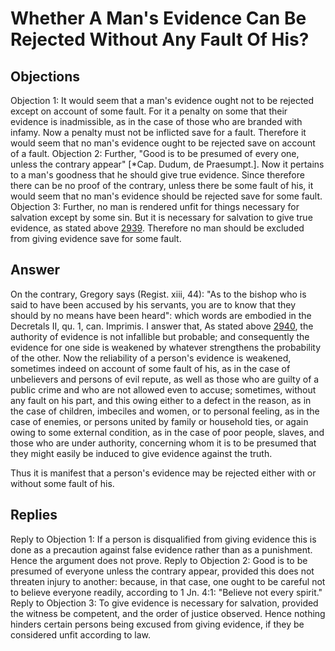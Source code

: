 # Whether A Man's Evidence Can Be Rejected Without Any Fault Of His?
## Objections
Objection 1: It would seem that a man's evidence ought not to be rejected except on account of some fault. For it a penalty on some that their evidence is inadmissible, as in the case of those who are branded with infamy. Now a penalty must not be inflicted save for a fault. Therefore it would seem that no man's evidence ought to be rejected save on account of a fault.
Objection 2: Further, "Good is to be presumed of every one, unless the contrary appear" [*Cap. Dudum, de Praesumpt.]. Now it pertains to a man's goodness that he should give true evidence. Since therefore there can be no proof of the contrary, unless there be some fault of his, it would seem that no man's evidence should be rejected save for some fault.
Objection 3: Further, no man is rendered unfit for things necessary for salvation except by some sin. But it is necessary for salvation to give true evidence, as stated above [2939](A[1]). Therefore no man should be excluded from giving evidence save for some fault.
## Answer
On the contrary, Gregory says (Regist. xiii, 44): "As to the bishop who is said to have been accused by his servants, you are to know that they should by no means have been heard": which words are embodied in the Decretals II, qu. 1, can. Imprimis.
I answer that, As stated above [2940](A[2]), the authority of evidence is not infallible but probable; and consequently the evidence for one side is weakened by whatever strengthens the probability of the other. Now the reliability of a person's evidence is weakened, sometimes indeed on account of some fault of his, as in the case of unbelievers and persons of evil repute, as well as those who are guilty of a public crime and who are not allowed even to accuse; sometimes, without any fault on his part, and this owing either to a defect in the reason, as in the case of children, imbeciles and women, or to personal feeling, as in the case of enemies, or persons united by family or household ties, or again owing to some external condition, as in the case of poor people, slaves, and those who are under authority, concerning whom it is to be presumed that they might easily be induced to give evidence against the truth.

Thus it is manifest that a person's evidence may be rejected either with or without some fault of his.
## Replies
Reply to Objection 1: If a person is disqualified from giving evidence this is done as a precaution against false evidence rather than as a punishment. Hence the argument does not prove.
Reply to Objection 2: Good is to be presumed of everyone unless the contrary appear, provided this does not threaten injury to another: because, in that case, one ought to be careful not to believe everyone readily, according to 1 Jn. 4:1: "Believe not every spirit."
Reply to Objection 3: To give evidence is necessary for salvation, provided the witness be competent, and the order of justice observed. Hence nothing hinders certain persons being excused from giving evidence, if they be considered unfit according to law.